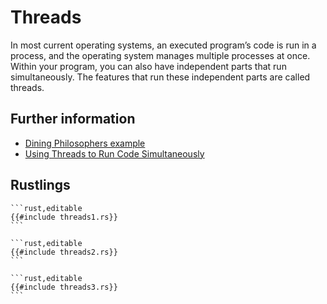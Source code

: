 # Threads

In most current operating systems, an executed program’s code is run in a process, and the operating system manages multiple processes at once.
Within your program, you can also have independent parts that run simultaneously. The features that run these independent parts are called threads.

## Further information

- [Dining Philosophers example](https://doc.rust-lang.org/1.4.0/book/dining-philosophers.html)
- [Using Threads to Run Code Simultaneously](https://doc.rust-lang.org/book/ch16-01-threads.html)

## Rustlings

~~~admonish note title="threads1" collapsible=true
```rust,editable
{{#include threads1.rs}}
```
~~~

~~~admonish note title="threads2" collapsible=true
```rust,editable
{{#include threads2.rs}}
```
~~~

~~~admonish note title="threads3" collapsible=true
```rust,editable
{{#include threads3.rs}}
```
~~~
